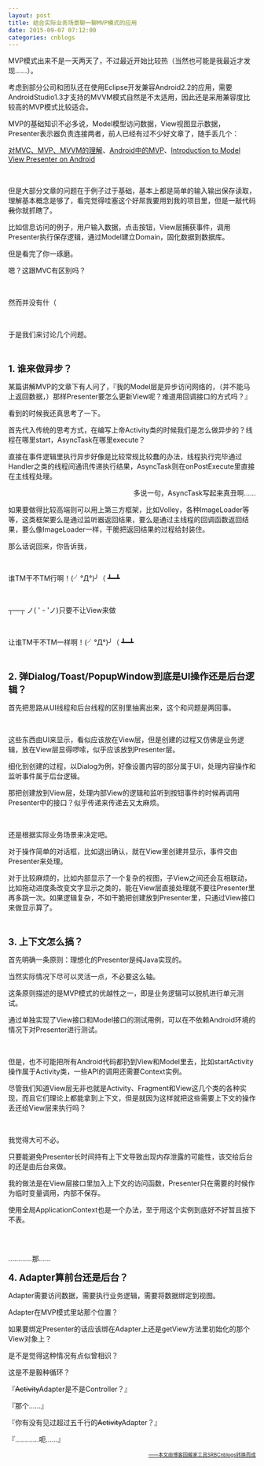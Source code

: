 ```yaml
---
layout: post
title: 结合实际业务场景聊一聊MVP模式的应用
date: 2015-09-07 07:12:00
categories: cnblogs
---
```


<p>MVP模式出来不是一天两天了，不过最近开始比较热（当然也可能是我最近才发现&hellip;&hellip;）。</p>
<p>考虑到部分公司和团队还在使用Eclipse开发兼容Android2.2的应用，需要AndroidStudio1.3才支持的MVVM模式自然是不太适用，因此还是采用兼容度比较高的MVP模式比较适合。</p>
<p>MVP的基础知识不必多说，Model模型访问数据，View视图显示数据，Presenter表示器负责连接两者，前人已经有过不少好文章了，随手丢几个：</p>
<p><a href="http://blog.csdn.net/napolunyishi/article/details/22722345">对MVC、MVP、MVVM的理解</a>、<a href="http://zhengxiaopeng.com/2015/02/06/Android%E4%B8%AD%E7%9A%84MVP/" target="_blank">Android中的MVP</a>、<a href="https://github.com/konmik/konmik.github.io/wiki/Introduction-to-Model-View-Presenter-on-Android" target="_blank">Introduction to Model View Presenter on Android</a></p>
<p>&nbsp;</p>
<p>但是大部分文章的问题在于例子过于基础，基本上都是简单的输入输出保存读取，理解基本概念是够了，看完觉得哇塞这个好屌我要用到我的项目里，但是一敲代码<span style="text-decoration: line-through;">我</span>你就抓瞎了。</p>
<p>比如信息访问的例子，用户输入数据，点击按钮，View层捕获事件，调用Presenter执行保存逻辑，通过Model建立Domain，固化数据到数据库。</p>
<p>但是看完了你一琢磨。</p>
<p>嗯？这跟MVC有区别吗？</p>
<p>&nbsp;</p>
<p>然而并没有什（</p>
<p>&nbsp;</p>
<p>于是我们来讨论几个问题。</p>
<p>&nbsp;</p>
<p><span style="font-size: 14pt;"><strong>1. 谁来做异步？</strong></span></p>
<p>某篇讲解MVP的文章下有人问了，『我的Model层是异步访问网络的，（并不能马上返回数据，）那样Presenter要怎么更新View呢？难道用回调接口的方式吗？』</p>
<p>看到的时候我还真思考了一下。</p>
<p>首先代入传统的思考方式，在编写上帝Activity类的时候我们是怎么做异步的？线程在哪里start，AsyncTask在哪里execute？</p>
<p>直接在事件逻辑里执行异步好像是比较常规比较蠢的办法，线程执行完毕通过Handler之类的线程间通讯传递执行结果，AsyncTask则在onPostExecute里直接在主线程处理。</p>
<p style="text-align: right;">多说一句，AsyncTask写起来真丑啊&hellip;&hellip;</p>
<p>如果要做得比较高端则可以用上第三方框架，比如Volley，各种ImageLoader等等，这类框架要么是通过监听器返回结果，要么是通过主线程的回调函数返回结果，要么像ImageLoader一样，干脆把返回结果的过程给封装住。</p>
<p>那么话说回来，你告诉我，</p>
<p>&nbsp;</p>
<p>谁TM干不TM行啊！(╯&deg;Д&deg;)╯（ ┻━┻</p>
<p>&nbsp;</p>
<p>┬&mdash;┬ ノ( ' - 'ノ)只要不让View来做</p>
<p>&nbsp;</p>
<p>让谁TM干不TM一样啊！(╯&deg;Д&deg;)╯（ ┻━┻</p>
<p>&nbsp;</p>
<p><span style="font-size: 14pt;"><strong>2. 弹Dialog/Toast/PopupWindow到底是UI操作还是后台逻辑？</strong></span></p>
<p>首先把思路从UI线程和后台线程的区别里抽离出来，这个和问题是两回事。</p>
<p>&nbsp;</p>
<p>这些东西由UI来显示，看似应该放在View层，但是创建的过程又仿佛是业务逻辑，放在View层显得啰嗦，似乎应该放到Presenter层。</p>
<p>细化到创建的过程，以Dialog为例，好像设置内容的部分属于UI，处理内容操作和监听事件属于后台逻辑。</p>
<p>那把创建放到View层，处理内部View的逻辑和监听到按钮事件的时候再调用Presenter中的接口？似乎传递来传递去又太麻烦。</p>
<p>&nbsp;</p>
<p>还是根据实际业务场景来决定吧。</p>
<p>对于操作简单的对话框，比如退出确认，就在View里创建并显示，事件交由Presenter来处理。</p>
<p>对于比较麻烦的，比如内部显示了一个复杂的视图，子View之间还会互相联动，比如拖动进度条改变文字显示之类的，能在View层直接处理就不要往Presenter里再多跳一次。如果逻辑复杂，不如干脆把创建放到Presenter里，只通过View接口来做显示算了。</p>
<p>&nbsp;</p>
<p><strong><span style="font-size: 14pt;">3. 上下文怎么搞？</span></strong></p>
<p>首先明确一条原则：理想化的Presenter是纯Java实现的。</p>
<p>当然实际情况下尽可以灵活一点，不必要这么轴。</p>
<p>这条原则描述的是MVP模式的优越性之一，即是业务逻辑可以脱机进行单元测试。</p>
<p>通过单独实现了View接口和Model接口的测试用例，可以在不依赖Android环境的情况下对Presenter进行测试。</p>
<p>&nbsp;</p>
<p>但是，也不可能把所有Android代码都扔到View和Model里去，比如startActivity操作属于Activity类，一些API的调用还需要Context实例。</p>
<p>尽管我们知道View层无非也就是Activity、Fragment和View这几个类的各种实现，而且它们理论上都能拿到上下文，但是就因为这样就把这些需要上下文的操作丢还给View层来执行吗？</p>
<p>&nbsp;</p>
<p>我觉得大可不必。</p>
<p>只要能避免Presenter长时间持有上下文导致出现内存泄露的可能性，该交给后台的还是由后台来做。</p>
<p>我的做法是在View层接口里加入上下文的访问函数，Presenter只在需要的时候作为临时变量调用，内部不保存。</p>
<p>使用全局ApplicationContext也是一个办法，至于用这个实例到底好不好暂且按下不表。</p>
<p>&nbsp;</p>
<p><img src="http://images2015.cnblogs.com/blog/580469/201509/580469-20150907143420919-1983556713.jpg" alt="" /></p>
<p>&hellip;&hellip;&hellip;&hellip;那&hellip;&hellip;</p>
<p><span style="font-size: 14pt;"><strong>4. Adapter算前台还是后台？</strong></span></p>
<p>Adapter需要访问数据，需要执行业务逻辑，需要将数据绑定到视图。</p>
<p>Adapter在MVP模式里站那个位置？</p>
<p>如果要绑定Presenter的话应该绑在Adapter上还是getView方法里初始化的那个View对象上？</p>
<p>是不是觉得这种情况有点似曾相识？</p>
<p>这是不是毅种循环？</p>
<p>『<span style="text-decoration: line-through;">Activity</span>Adapter是不是Controller？』</p>
<p>『那个&hellip;&hellip;』</p>
<p>『你有没有见过超过五千行的<span style="text-decoration: line-through;">Activity</span>Adapter？』</p>
<p>『&hellip;&hellip;&hellip;&hellip;呃&hellip;&hellip;』</p>

<div align=right><a href="https://github.com/mlxy/SRBCnblogs"><font size=1>——本文由博客园搬家工具SRBCnblogs转换而成</font></a></div>